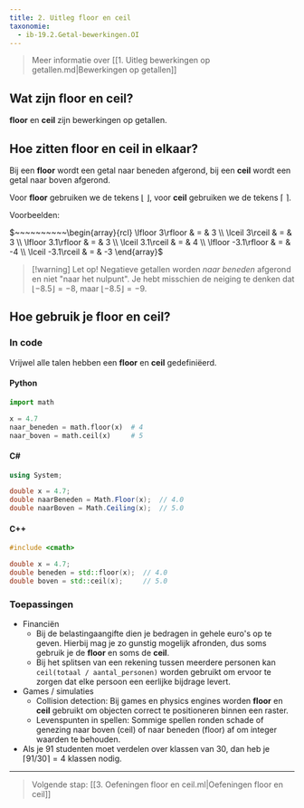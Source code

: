 ```yaml
---
title: 2. Uitleg floor en ceil
taxonomie:
  - ib-19.2.Getal-bewerkingen.OI
---
```


> Meer informatie over [[1. Uitleg bewerkingen op getallen.md|Bewerkingen op getallen]]

## Wat zijn floor en ceil?

**floor** en **ceil** zijn bewerkingen op getallen.

## Hoe zitten floor en ceil in elkaar?

Bij een **floor** wordt een getal naar beneden afgerond, bij een **ceil** wordt een getal naar boven afgerond.

Voor **floor** gebruiken we de tekens $\lfloor~\rfloor$, voor **ceil**
gebruiken we de tekens $\lceil~\rceil$.

Voorbeelden:

$~~~~~~~~~~\begin{array}{rcl}
\lfloor 3\rfloor & = & 3 \\
\lceil 3\rceil & = & 3 \\
\lfloor 3.1\rfloor & = & 3 \\
\lceil 3.1\rceil & = & 4 \\
\lfloor -3.1\rfloor & = & -4 \\
\lceil -3.1\rceil & = & -3
\end{array}$

> [!warning] Let op!
> Negatieve getallen worden *naar beneden* afgerond
> en niet "naar het nulpunt". Je hebt misschien de neiging te denken
> dat $\lfloor -8.5\rfloor=-8$, maar $\lfloor -8.5\rfloor=-9$.

## Hoe gebruik je floor en ceil?

### In code

Vrijwel alle talen hebben een **floor** en **ceil** gedefiniëerd.

#### Python

```python
import math

x = 4.7
naar_beneden = math.floor(x)  # 4
naar_boven = math.ceil(x)     # 5
```

#### C#

```csharp
using System;

double x = 4.7;
double naarBeneden = Math.Floor(x);  // 4.0
double naarBoven = Math.Ceiling(x);  // 5.0
```

#### C++
```cpp
#include <cmath>

double x = 4.7;
double beneden = std::floor(x);  // 4.0
double boven = std::ceil(x);     // 5.0
```

### Toepassingen

- Financiën
  - Bij de belastingaangifte dien je bedragen in gehele euro's op te
    geven. Hierbij mag je zo gunstig mogelijk afronden, dus soms
    gebruik je de **floor** en soms de **ceil**.
  - Bij het splitsen van een rekening tussen meerdere personen kan
    `ceil(totaal / aantal_personen)` worden gebruikt om ervoor te
zorgen dat elke persoon een eerlijke bijdrage levert.
- Games / simulaties
  - Collision detection: Bij games en physics engines worden **floor**
en **ceil** gebruikt om objecten correct te positioneren binnen een
raster.
  - Levenspunten in spellen: Sommige spellen ronden schade of
genezing naar boven (ceil) of naar beneden (floor) af om integer
waarden te behouden.
- Als je 91 studenten moet verdelen over klassen van 30, dan heb je
  $\lceil 91 / 30 \rceil=4$ klassen nodig.

---

> Volgende stap: [[3. Oefeningen floor en ceil.ml|Oefeningen floor en ceil]]

